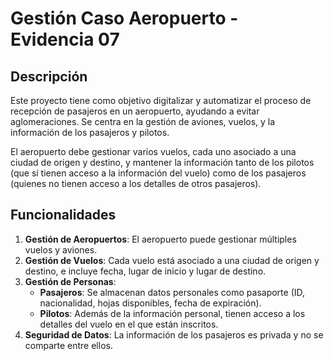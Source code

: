 # Gestión Caso Aeropuerto - Evidencia 07

## Descripción

Este proyecto tiene como objetivo digitalizar y automatizar el proceso de recepción de pasajeros en un aeropuerto, ayudando a evitar aglomeraciones. Se centra en la gestión de aviones, vuelos, y la información de los pasajeros y pilotos.

El aeropuerto debe gestionar varios vuelos, cada uno asociado a una ciudad de origen y destino, y mantener la información tanto de los pilotos (que sí tienen acceso a la información del vuelo) como de los pasajeros (quienes no tienen acceso a los detalles de otros pasajeros).

## Funcionalidades

1. **Gestión de Aeropuertos**: El aeropuerto puede gestionar múltiples vuelos y aviones.
2. **Gestión de Vuelos**: Cada vuelo está asociado a una ciudad de origen y destino, e incluye fecha, lugar de inicio y lugar de destino.
3. **Gestión de Personas**:
    - **Pasajeros**: Se almacenan datos personales como pasaporte (ID, nacionalidad, hojas disponibles, fecha de expiración).
    - **Pilotos**: Además de la información personal, tienen acceso a los detalles del vuelo en el que están inscritos.
4. **Seguridad de Datos**: La información de los pasajeros es privada y no se comparte entre ellos.
